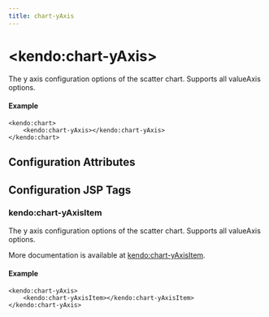 ```yaml
---
title: chart-yAxis
---
```


# \<kendo:chart-yAxis\>

The y axis configuration options of the scatter chart. Supports all valueAxis options.

#### Example
    <kendo:chart>
        <kendo:chart-yAxis></kendo:chart-yAxis>
    </kendo:chart>

## Configuration Attributes


##  Configuration JSP Tags

### kendo:chart-yAxisItem

The y axis configuration options of the scatter chart. Supports all valueAxis options.

More documentation is available at [kendo:chart-yAxisItem](/kendo-ui/api/wrappers/jsp/chart/yaxisitem).

#### Example

    <kendo:chart-yAxis>
        <kendo:chart-yAxisItem></kendo:chart-yAxisItem>
    </kendo:chart-yAxis>

